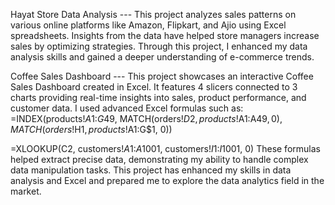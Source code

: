 Hayat Store Data Analysis ---  This project analyzes sales patterns on various online platforms like Amazon, Flipkart, and Ajio using Excel spreadsheets. Insights from the data have helped store managers increase sales by optimizing strategies. Through this project, I enhanced my data analysis skills and gained a deeper understanding of e-commerce trends.

Coffee Sales Dashboard ---   This project showcases an interactive Coffee Sales Dashboard created in Excel. It features 4 slicers connected to 3 charts providing real-time insights into sales, product performance, and customer data. I used advanced Excel formulas such as:  
   =INDEX(products!$A$1:$G$49, MATCH(orders!$D2, products!$A$1:$A$49, 0), MATCH(orders!$H$1, products!$A$1:$G$1, 0))
   
   =XLOOKUP(C2, customers!$A$1:$A$1001, customers!$I$1:$I$1001, 0)
These formulas helped extract precise data, demonstrating my ability to handle complex data manipulation tasks. This project has enhanced my skills in data analysis and Excel and prepared me to explore the data analytics field in the market.
